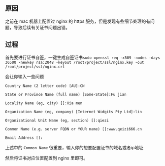 ## 原因

之前在 mac 机器上配置过 nginx 的 https 服务，但是发现有些细节处理的有问题，导致后续有关证书问题出错。

## 过程

首先要进行证书自签，一键生成自签证书` sudo openssl req -x509 -nodes -days 36500 -newkey rsa:2048 -keyout /root/project/ssl/nginx.key -out /root/project/ssl/nginx.crt
`

会让你输入一些问题

```
Country Name (2 letter code) [AU]:CN

State or Province Name (full name) [Some-State]:Fu jian

Locality Name (eg, city) []:Xia men

Organization Name (eg, company) [Internet Widgits Pty Ltd]:lin

Organizational Unit Name (eg, section) []:qiezi

Common Name (e.g. server FQDN or YOUR name) []:www.qeizi666.cn

Email Address []:
```

上述中的 `Common Name` 很重要，输入你的想要配置证书的域名或者ip地址

然后将证书对应位置配置到 nginx 里即可。